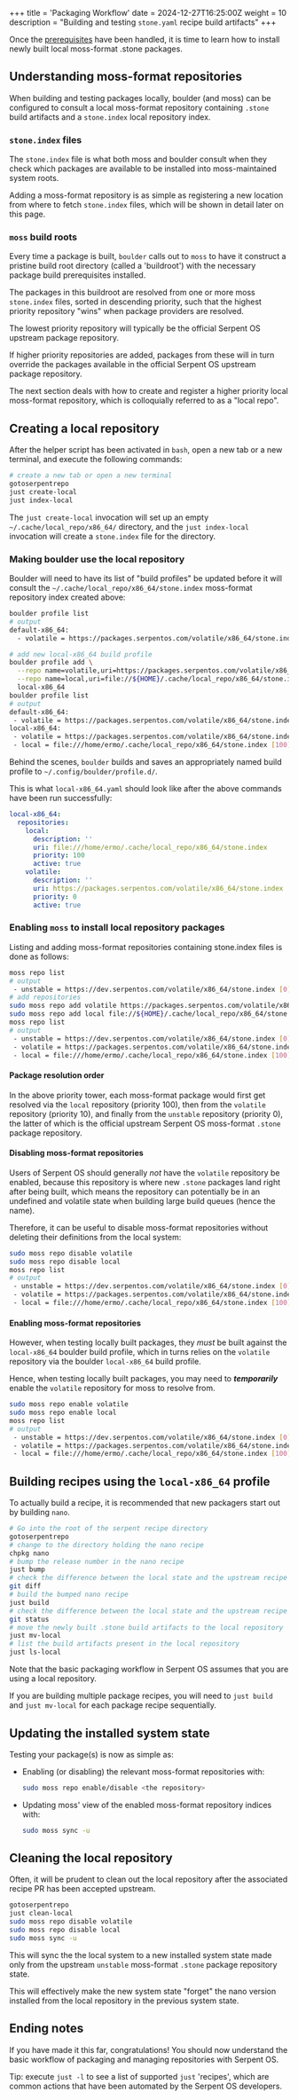 +++
title = 'Packaging Workflow'
date = 2024-12-27T16:25:00Z
weight = 10
description = "Building and testing `stone.yaml` recipe build artifacts"
+++


Once the [prerequisites](../prerequisites) have been handled, it is time to learn how to install
newly built local moss-format .stone packages.


## Understanding moss-format repositories

When building and testing packages locally, boulder (and moss) can be configured to consult a local
moss-format repository containing `.stone` build artifacts and a `stone.index` local repository
index.

### `stone.index` files

The `stone.index` file is what both moss and boulder consult when they check which packages are
available to be installed into moss-maintained system roots.

Adding a moss-format repository is as simple as registering a new location from where to fetch
`stone.index` files, which will be shown in detail later on this page.

### `moss` build roots

Every time a package is built, `boulder` calls out to `moss` to have it construct a pristine build root
directory (called a 'buildroot') with the necessary package build prerequisites installed.

The packages in this buildroot are resolved from one or more moss `stone.index` files, sorted in
descending priority, such that the highest priority repository "wins" when package providers are
resolved.

The lowest priority repository will typically be the official Serpent OS upstream package
repository.

If higher priority repositories are added, packages from these will in turn override the packages
available in the official Serpent OS upstream package repository.

The next section deals with how to create and register a higher priority local moss-format
repository, which is colloquially referred to as a "local repo".


## Creating a local repository

After the helper script has been activated in `bash`, open a new tab or a new terminal, and execute
the following commands:

```bash
# create a new tab or open a new terminal
gotoserpentrepo
just create-local
just index-local
```

The `just create-local` invocation will set up an empty `~/.cache/local_repo/x86_64/` directory,
and the `just index-local` invocation will create a `stone.index` file for the directory.


### Making boulder use the local repository

Boulder will need to have its list of "build profiles" be updated before it will consult the
`~/.cache/local_repo/x86_64/stone.index` moss-format repository index created above:

```bash
boulder profile list
# output
default-x86_64:
  - volatile = https://packages.serpentos.com/volatile/x86_64/stone.index [0]

# add new local-x86_64 build profile
boulder profile add \
  --repo name=volatile,uri=https://packages.serpentos.com/volatile/x86_64/stone.index,priority=0 \
  --repo name=local,uri=file://${HOME}/.cache/local_repo/x86_64/stone.index,priority=100 \
  local-x86_64
boulder profile list
# output
default-x86_64:
 - volatile = https://packages.serpentos.com/volatile/x86_64/stone.index [0]
local-x86_64:
 - volatile = https://packages.serpentos.com/volatile/x86_64/stone.index [0]
 - local = file:///home/ermo/.cache/local_repo/x86_64/stone.index [100]
```

Behind the scenes, `boulder` builds and saves an appropriately named build profile to `~/.config/boulder/profile.d/`.

This is what `local-x86_64.yaml` should look like after the above commands have been run successfully:

```yaml
local-x86_64:
  repositories:
    local:
      description: ''
      uri: file:///home/ermo/.cache/local_repo/x86_64/stone.index
      priority: 100
      active: true
    volatile:
      description: ''
      uri: https://packages.serpentos.com/volatile/x86_64/stone.index
      priority: 0
      active: true
```


### Enabling `moss` to install local repository packages

Listing and adding moss-format repositories containing stone.index files is done as follows:


```bash
moss repo list
# output
 - unstable = https://dev.serpentos.com/volatile/x86_64/stone.index [0]
# add repositories
sudo moss repo add volatile https://packages.serpentos.com/volatile/x86_64/stone.index -p 10
sudo moss repo add local file://${HOME}/.cache/local_repo/x86_64/stone.index -p 100
moss repo list
# output
 - unstable = https://dev.serpentos.com/volatile/x86_64/stone.index [0]
 - volatile = https://packages.serpentos.com/volatile/x86_64/stone.index [10]
 - local = file:///home/ermo/.cache/local_repo/x86_64/stone.index [100]
```


#### Package resolution order

In the above priority tower, each moss-format package would first get resolved via the `local`
repository (priority 100), then from the `volatile` repository (priority 10), and finally from the
`unstable` repository (priority 0), the latter of which is the official upstream Serpent OS
moss-format `.stone` package repository.


#### Disabling moss-format repositories

Users of Serpent OS should generally _not_ have the `volatile` repository be enabled, because this
repository is where new `.stone` packages land right after being built, which means the repository
can potentially be in an undefined and volatile state when building large build queues (hence the
name).

Therefore, it can be useful to disable moss-format repositories without deleting their definitions
from the local system:

```bash
sudo moss repo disable volatile 
sudo moss repo disable local
moss repo list
# output
 - unstable = https://dev.serpentos.com/volatile/x86_64/stone.index [0]
 - volatile = https://packages.serpentos.com/volatile/x86_64/stone.index [10] (disabled)
 - local = file:///home/ermo/.cache/local_repo/x86_64/stone.index [100] (disabled)
```


#### Enabling moss-format repositories

However, when testing locally built packages, they _must_ be built against the `local-x86_64`
boulder build profile, which in turns relies on the `volatile` repository via the boulder
`local-x86_64` build profile.

Hence, when testing locally built packages, you may need to _**temporarily**_ enable the `volatile`
repository for moss to resolve from.

```bash
sudo moss repo enable volatile 
sudo moss repo enable local
moss repo list
# output
 - unstable = https://dev.serpentos.com/volatile/x86_64/stone.index [0]
 - volatile = https://packages.serpentos.com/volatile/x86_64/stone.index [10]
 - local = file:///home/ermo/.cache/local_repo/x86_64/stone.index [100]
```


## Building recipes using the `local-x86_64` profile

To actually build a recipe, it is recommended that new packagers start out by building `nano`.

```bash
# Go into the root of the serpent recipe directory 
gotoserpentrepo
# change to the directory holding the nano recipe
chpkg nano
# bump the release number in the nano recipe
just bump
# check the difference between the local state and the upstream recipe state
git diff
# build the bumped nano recipe
just build
# check the difference between the local state and the upstream recipe state
git status
# move the newly built .stone build artifacts to the local repository
just mv-local
# list the build artifacts present in the local repository
just ls-local
```

Note that the basic packaging workflow in Serpent OS assumes that you are using a local repository.

If you are building multiple package recipes, you will need to `just build` and `just mv-local`
for each package recipe sequentially.


## Updating the installed system state

Testing your package(s) is now as simple as:

- Enabling (or disabling) the relevant moss-format repositories with:
  ```bash
  sudo moss repo enable/disable <the repository>
  ```
- Updating moss' view of the enabled moss-format repository indices with:
  ```bash
  sudo moss sync -u
  ```


## Cleaning the local repository

Often, it will be prudent to clean out the local repository after the associated recipe PR has been
accepted upstream.

```bash
gotoserpentrepo
just clean-local
sudo moss repo disable volatile
sudo moss repo disable local
sudo moss sync -u 
```

This will sync the the local system to a new installed system state made only from the upstream
`unstable` moss-format `.stone` package repository state.

This will effectively make the new system state "forget" the nano version installed from the local
repository in the previous system state.

## Ending notes

If you have made it this far, congratulations! You should now understand the basic workflow of
packaging and managing repositories with Serpent OS.

Tip: execute `just -l` to see a list of supported `just` 'recipes', which are common actions that
     have been automated by the Serpent OS developers.
